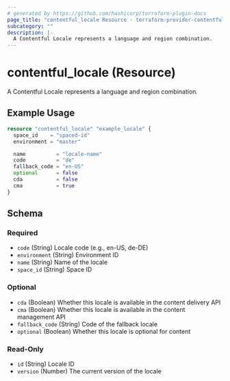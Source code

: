 ```yaml
---
# generated by https://github.com/hashicorp/terraform-plugin-docs
page_title: "contentful_locale Resource - terraform-provider-contentful"
subcategory: ""
description: |-
  A Contentful Locale represents a language and region combination.
---
```


# contentful_locale (Resource)

A Contentful Locale represents a language and region combination.

## Example Usage

```terraform
resource "contentful_locale" "example_locale" {
  space_id    = "spaced-id"
  environment = "master"

  name          = "locale-name"
  code          = "de"
  fallback_code = "en-US"
  optional      = false
  cda           = false
  cma           = true
}
```

<!-- schema generated by tfplugindocs -->
## Schema

### Required

- `code` (String) Locale code (e.g., en-US, de-DE)
- `environment` (String) Environment ID
- `name` (String) Name of the locale
- `space_id` (String) Space ID

### Optional

- `cda` (Boolean) Whether this locale is available in the content delivery API
- `cma` (Boolean) Whether this locale is available in the content management API
- `fallback_code` (String) Code of the fallback locale
- `optional` (Boolean) Whether this locale is optional for content

### Read-Only

- `id` (String) Locale ID
- `version` (Number) The current version of the locale
